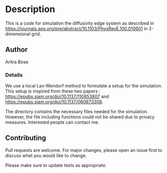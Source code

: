 # Description

This is a code for simulation the diffusivity edge system as described in https://journals.aps.org/pre/abstract/10.1103/PhysRevE.100.010601 in 2-dimensional grid.

## Author

Aritra Bose

### Details

We use a local Lax-Wendorf method to formulate a setup for the simulation. This setup is inspired from these two papers : https://epubs.siam.org/doi/10.1137/110853807 and https://epubs.siam.org/doi/10.1137/060673308.

The directory contains the necessary files needed for the simulation. However, the file including functions could not be shared due to privacy measures. Interested people can contact me.

## Contributing

Pull requests are welcome. For major changes, please open an issue first
to discuss what you would like to change.

Please make sure to update tests as appropriate.



